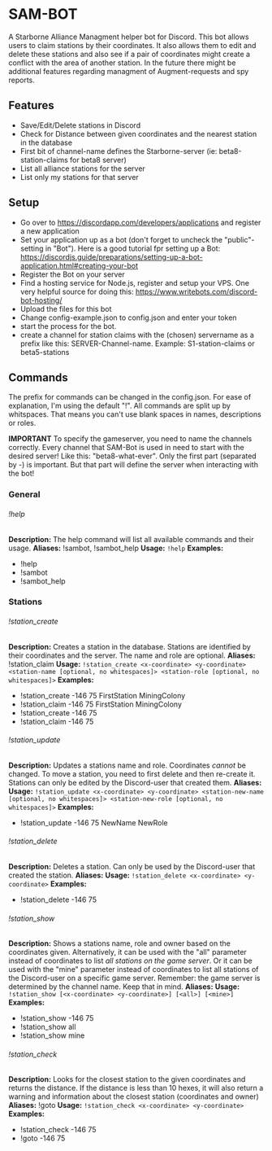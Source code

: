 # SAM-BOT
A Starborne Alliance Managment helper bot for Discord. This bot allows users to claim stations by their coordinates. It also allows them to edit and delete these stations and also see if a pair of coordinates might create a conflict with the area of another station. In the future there might be additional features regarding managment of Augment-requests and spy reports.

## Features
- Save/Edit/Delete stations in Discord
- Check for Distance between given coordinates and the nearest station in the database
- First bit of channel-name defines the Starborne-server (ie: beta8-station-claims for beta8 server)
- List all alliance stations for the server
- List only my stations for that server

## Setup
- Go over to https://discordapp.com/developers/applications and register a new application
- Set your application up as a bot (don't forget to uncheck the "public"-setting in "Bot"). Here is a good tutorial fpr setting up a Bot: https://discordjs.guide/preparations/setting-up-a-bot-application.html#creating-your-bot
- Register the Bot on your server
- Find a hosting service for Node.js, register and setup your VPS. One very helpful source for doing this: https://www.writebots.com/discord-bot-hosting/
- Upload the files for this bot
- Change config-example.json to config.json and enter your token
- start the process for the bot.
- create a channel for station claims with the (chosen) servername as a prefix like this: SERVER-Channel-name. Example: S1-station-claims or beta5-stations

## Commands
The prefix for commands can be changed in the config.json. For ease of explanation, I'm using the default "!". All commands are split up by whitspaces. That means you can't use blank spaces in names, descriptions or roles.

**IMPORTANT**
To specify the gameserver, you need to name the channels correctly. Every channel that SAM-Bot is used in need to start with the desired server! Like this: "beta8-what-ever". Only the first part (separated by -) is important. But that part will define the server when interacting with the bot!

### General

###### !help
**Description:** The help command will list all available commands and their usage.
**Aliases:** !sambot, !sambot_help
**Usage:** `!help`
**Examples:** 
- !help
- !sambot
- !sambot_help

### Stations

###### !station_create
**Description:** Creates a station in the database. Stations are identified by their coordinates and the server. The name and role are optional.
**Aliases:** !station_claim
**Usage:** `!station_create <x-coordinate> <y-coordinate> <station-name [optional, no whitespaces]> <station-role [optional, no whitespaces]>`
**Examples:** 
- !station_create -146 75 FirstStation MiningColony
- !station_claim -146 75 FirstStation MiningColony
- !station_create -146 75
- !station_claim -146 75

###### !station_update
**Description:** Updates a stations name and role. Coordinates *cannot* be changed. To move a station, you need to first delete and then re-create it. Stations can only be edited by the Discord-user that created them.
**Aliases:**
**Usage:** `!station_update <x-coordinate> <y-coordinate> <station-new-name [optional, no whitespaces]> <station-new-role [optional, no whitespaces]>`
**Examples:** 
- !station_update -146 75 NewName NewRole

###### !station_delete
**Description:** Deletes a station. Can only be used by the Discord-user that created the station.
**Aliases:** 
**Usage:** `!station_delete <x-coordinate> <y-coordinate>`
**Examples:** 
- !station_delete -146 75 

###### !station_show
**Description:** Shows a stations name, role and owner based on the coordinates given. Alternatively, it can be used with the "all" parameter instead of coordinates to list *all stations on the game server*. Or it can be used with the "mine" parameter instead of coordinates to list all stations of the Discord-user on a specific game server. Remember: the game server is determined by the channel name. Keep that in mind.
**Aliases:** 
**Usage:** `!station_show [<x-coordinate> <y-coordinate>] [<all>] [<mine>]`
**Examples:** 
- !station_show -146 75
- !station_show all
- !station_show mine

###### !station_check
**Description:** Looks for the closest station to the given coordinates and returns the distance. If the distance is less than 10 hexes, it will also return a warning and information about the closest station (coordinates and owner)
**Aliases:** !goto
**Usage:** `!station_check <x-coordinate> <y-coordinate>`
**Examples:** 
- !station_check -146 75
- !goto -146 75